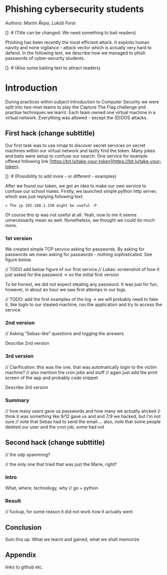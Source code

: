 # Phishing cybersecurity students

*Authors: Martin Řepa, Lukáš Forst*

[]: # (Title can be changed. We need something to bait readers)

Phishing has been recently the most efficient attack. It exploits human naivity and none vigilance - attack vector which is actually very hard to defend. In the following text, we describe how we managed to phish passwords of cyber-security students.

[]: # (Also some baiting text to attract readers)


# Introduction
During practices within subject Introduction to Computer Security we were split into two-man teams to play the Capture The Flag challenge and practise techniques we learnt. Each team owned one virtual machine in a virtual network. Everything was allowed - except the (D)DOS attacks.

## First hack (change subttitle)

Our first task was to use nmap to discover secret services on secret machines within our virtual network and lastly find the token. Many jokes and baits were setup to confuse our search. One service for example offered following link [https://bit.ly/take-your-token](https://bit.ly/take-your-token).

[]: # (Possibility to add more - or different -  examples)


After we found our token, we got an idea to make our own service to confuse our school mates. Firstly, we launched simple python http server, which was just replying following text:

```> The ip 192.168.1.150 might be useful :P``` 

Of course this ip was not useful at all. Yeah, now to me it seems unnecessarily mean as well. Nonetheless, we thought we could do much more. 

### 1st version

We created simple TCP service asking for passwords. By asking for passwords we mean asking for passwords - nothing sophisticated. See figure below.

// TODO add below figure of our first service
// Lukas: screenshot of how it just asked for the password -> so the initial first version

To be honest, we did not expect stealing any password. It was just for fun, however, in about an hour we saw first attemps in our logs.

// TODO: add the first examples of the log -> we will probably need to fake it, like login to our stealed machine, run the application and try to access the service

### 2nd version
// Asking "Sebas-like" questions and logging the answers

Describe 2nd version

### 3rd version
// Clarification: this was the one, that was automatically login to the victim machine?
// also mention the cron jobs and stuff
// again just add the print screen of the app and probably code snippet


Describe 3rd version

### Summary
// how many users gave us passwords and how many we actually ahcked (i think it was something like 9/12 gave us and  and 7/9 we hacked, but I'm not sure
// note that Sebas had to send the email.... also, note that some people deleted our user and the cron job, some had not

## Second hack (change subttitle)
// the udp spamming? 

// the only one that tried that was just the Marie, right?

### Intro
What, where, technology, why
// go + python
### Result
// fuckup, for some reason it did not work
how it actually went


## Conclusion

Sum this up. What we learnt and gained, what we shall memorize

## Appendix

links to github etc.
